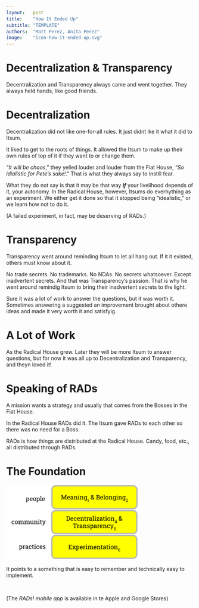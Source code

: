 ```yaml
---
layout:   post
title:    "How It Ended Up"
subtitle: "TEMPLATE"
authors:  "Matt Perez, Anita Perez"
image:    "icon-how-it-ended-up.svg"
---
```


<div style='display:none; '>
 <p>How the story ended up. For now.</p>
</div>

<h1>Decentralization & Transparency</h1>
 <p>Decentralization and Transparency always came and went together. They always held hands, like good friends.</p>
<h1>Decentralization</h1>
 <p>Decentralization did not like one-for-all rules. It just didnt lke it what it did to Itsum.</p>
 <p>It liked to get to the roots of things. It allowed the Itsum to make up their own rules of top of it if they want to or change them.</p>
 <p>&ldquo;<em>It will be chaos</em>,&rdquo; they yelled louder and louder from the Fiat House, &ldquo;<em>So idialistic for Pete&rsquo;s sake!</em>.&rdquo; That is what they always say to instill fear.</p>
 <p>What they do not say is that it may be that way <strong><em>if</em></strong> your livelihood depends of it, your autonomy. In the Radical House, however, Itsums do everhything as an experiment. We either get it done so that it stopped being &ldquo;idealistic,&rdquo; or we learn how not to do it.</p>
 <p>(A failed experiment, in fact, may be deserving of RADs.)</p>

<h1>Transparency</h1>
 <p>Transparency went around reminding Itsum to let all hang out. If it it existed, others must know about it.</p>
 <p>No trade secrets. No trademarks. No NDAs. No secrets whatsoever. Except inadvertent secrets. And that was Transparency&rsquo;s passion. That is why he went around remindig Itsum to bring their inadvertent secrets to the light.</p>
 <p>Sure it was a lot of work to answer the questions, but it was worth it. Sometimes answering a suggested an improvement brought about othere ideas and made it very worth it and satisfyig.</p>

<h1>A Lot of Work</h1>
 <p>As the Radical House grew. Later they will be more Itsum to answer questions, but for now it was all up to Decentralization and Transparency, and theyn loved it!</p>

<h1>Speaking of RADs</h1>
 <p>A mission wants a strategy and usually that comes from the Bosses in the Fiat House.</p>
 <p>In the Radical House RADs did it. The Itsum gave RADs to each other so there was no need for a Boss.</p>
 <p>RADs is how things are distributed at the Radical House. Candy, food, etc., all distributed through RADs.</p>

<h1>The Foundation</h1>
  <div class='_center'>
   <img
    src='/assets/img/pic-the-radical-foundation-with-numbers.svg'
    width='70%'
    alt=''>
  </div>
 <p>It points to a something that is easy to remember and technically easy to implement.</p>
 <br />
 <p>(The <em>RADs! mobile app</em> is available in te Apple and Google Stores)</p>